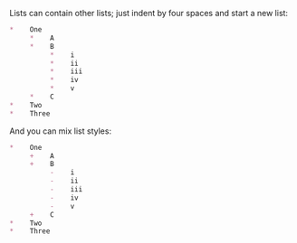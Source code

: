 Lists can contain other lists; just indent by four spaces and start a new list:

```markdown
*    One
     *    A
     *    B
          *    i
          *    ii
          *    iii
          *    iv
          *    v
     *    C
*    Two
*    Three
```

And you can mix list styles:

```markdown
*    One
     +    A
     +    B
          -    i
          -    ii
          -    iii
          -    iv
          -    v
     +    C
*    Two
*    Three
```